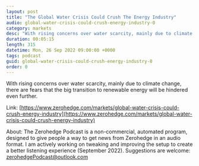 ```yaml
---
layout: post
title: "The Global Water Crisis Could Crush The Energy Industry"
audio: global-water-crisis-could-crush-energy-industry-0
category: markets
desc: "With rising concerns over water scarcity, mainly due to climate change, there are fears that the big transition to renewable energy will be hindered even further."
duration: 00:05:15
length: 315
datetime: Mon, 26 Sep 2022 09:00:00 +0000
tags: podcast
guid: global-water-crisis-could-crush-energy-industry-0
order: 0
---
```

With rising concerns over water scarcity, mainly due to climate change, there are fears that the big transition to renewable energy will be hindered even further.

Link: [https://www.zerohedge.com/markets/global-water-crisis-could-crush-energy-industry](https://www.zerohedge.com/markets/global-water-crisis-could-crush-energy-industry)

About: The Zerohedge Podcast is a non-commercial, automated program, designed to give people a way to get news from Zerohedge in an audio format.  I am actively working on tweaking and improving the setup to create a better listening experience (September 2022).  Suggestions are welcome: [zerohedgePodcast@outlook.com](mailto:zerohedgePodcast@outlook.com)
